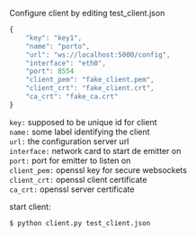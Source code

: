 Configure client by editing test_client.json

```javascript
{
    "key": "key1",
    "name": "porto",
    "url": "ws://localhost:5000/config",
    "interface": "eth0",
    "port": 8554
    "client_pem": "fake_client.pem",
    "client_crt": "fake_client.crt",
    "ca_crt": "fake_ca.crt"
}
```

`key:` supposed to be unique id for client  
`name:` some label  identifying the client  
`url:` the configuration server url  
`interface:` network card to start de emitter on  
`port:` port for emitter to listen on  
`client_pem:` openssl key for secure websockets  
`client_crt:` openssl client certificate  
`ca_crt:` openssl server certificate  

start client:

```bash
$ python client.py test_client.json
```


